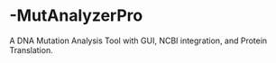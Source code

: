 # -MutAnalyzerPro
A DNA Mutation Analysis Tool with GUI, NCBI integration, and Protein Translation.
